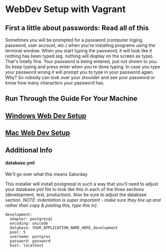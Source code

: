 WebDev Setup with Vagrant
==================

First a little about passwords: Read all of this
------------------

Sometimes you will be prompted for a password (computer loging password, user account, etc.) when you're installing programs using the terminal window.  When you start typing the password, it will look like it nothing has been typed (eg. nothing will display on the screen as type).  That's totally fine. Your password is being entered, just not shown to you. So keep typing and press enter when you're done typing.  In case you type your password wrong it will prompt you to type in your password again.  Why? So nobody can look over your shoulder and see your password or know how many characters your password has.  


Run Through the Guide For Your Machine
-------------

## [Windows Web Dev Setup](windows.md)
## [Mac Web Dev Setup](mac.md)


Additional Info
---------------

#### database.yml

We'll go over what this means Saturday.

This installer will install postgresql in such a way that you'll need to adjust your database.yml file to look like this in each of the three sections (development, test, production).  Also be sure to adjust the database section.  _NOTE: indentation is super important - make sure they line up and rather than copy & pasting this, type this in)_:

```
development:
  adapter: postgresql
  encoding: unicode
  database: YOUR_APPLICATION_NAME_HERE_development
  pool: 5
  username: postgres
  password: password
  host: localhost
```

